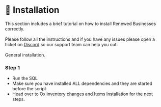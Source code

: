 # 📄 Installation

This section includes a brief tutorial on how to install Renewed Businesses correctly.\
\
Please follow all the instructions and if you have any issues please open a ticket on [Discord](https://discord.gg/AS2Y8TWejt) so our support team can help you out.\
\
General installation.

### Step 1

* Run the SQL
* Make sure you have installed ALL dependencies and they are started before the script
* Head over to Ox inventory changes and Items Installation for the next steps.

